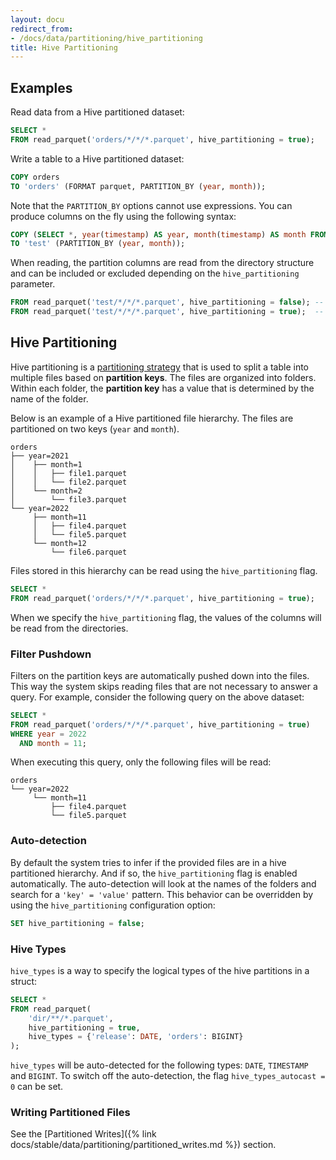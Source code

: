 ```yaml
---
layout: docu
redirect_from:
- /docs/data/partitioning/hive_partitioning
title: Hive Partitioning
---
```


## Examples

Read data from a Hive partitioned dataset:

```sql
SELECT *
FROM read_parquet('orders/*/*/*.parquet', hive_partitioning = true);
```

Write a table to a Hive partitioned dataset:

```sql
COPY orders
TO 'orders' (FORMAT parquet, PARTITION_BY (year, month));
```

Note that the `PARTITION_BY` options cannot use expressions. You can produce columns on the fly using the following syntax:

```sql
COPY (SELECT *, year(timestamp) AS year, month(timestamp) AS month FROM services)
TO 'test' (PARTITION_BY (year, month));
```

When reading, the partition columns are read from the directory structure and
can be included or excluded depending on the `hive_partitioning` parameter.

```sql
FROM read_parquet('test/*/*/*.parquet', hive_partitioning = false); -- will not include year, month columns
FROM read_parquet('test/*/*/*.parquet', hive_partitioning = true);  -- will include year, month partition columns
```

## Hive Partitioning

Hive partitioning is a [partitioning strategy](https://en.wikipedia.org/wiki/Partition_(database)) that is used to split a table into multiple files based on **partition keys**. The files are organized into folders. Within each folder, the **partition key** has a value that is determined by the name of the folder.

Below is an example of a Hive partitioned file hierarchy. The files are partitioned on two keys (`year` and `month`).

```text
orders
├── year=2021
│    ├── month=1
│    │   ├── file1.parquet
│    │   └── file2.parquet
│    └── month=2
│        └── file3.parquet
└── year=2022
     ├── month=11
     │   ├── file4.parquet
     │   └── file5.parquet
     └── month=12
         └── file6.parquet
```

Files stored in this hierarchy can be read using the `hive_partitioning` flag.

```sql
SELECT *
FROM read_parquet('orders/*/*/*.parquet', hive_partitioning = true);
```

When we specify the `hive_partitioning` flag, the values of the columns will be read from the directories.

### Filter Pushdown

Filters on the partition keys are automatically pushed down into the files. This way the system skips reading files that are not necessary to answer a query. For example, consider the following query on the above dataset:

```sql
SELECT *
FROM read_parquet('orders/*/*/*.parquet', hive_partitioning = true)
WHERE year = 2022
  AND month = 11;
```

When executing this query, only the following files will be read:

```text
orders
└── year=2022
     └── month=11
         ├── file4.parquet
         └── file5.parquet
```

### Auto-detection

By default the system tries to infer if the provided files are in a hive partitioned hierarchy. And if so, the `hive_partitioning` flag is enabled automatically. The auto-detection will look at the names of the folders and search for a `'key' = 'value'` pattern. This behavior can be overridden by using the `hive_partitioning` configuration option:

```sql
SET hive_partitioning = false;
```

### Hive Types

`hive_types` is a way to specify the logical types of the hive partitions in a struct:

```sql
SELECT *
FROM read_parquet(
    'dir/**/*.parquet',
    hive_partitioning = true,
    hive_types = {'release': DATE, 'orders': BIGINT}
);
```

`hive_types` will be auto-detected for the following types: `DATE`, `TIMESTAMP` and `BIGINT`. To switch off the auto-detection, the flag `hive_types_autocast = 0` can be set.

### Writing Partitioned Files

See the [Partitioned Writes]({% link docs/stable/data/partitioning/partitioned_writes.md %}) section.
